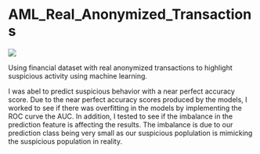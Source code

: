 # AML_Real_Anonymized_Transactions

![](http://www.bankingexchange.com/media/k2/items/cache/cbb9e8c3601b4f479a17bf72c5aad1e8_XL.jpg?t=1520279166)

Using financial dataset with real anonymized transactions to highlight suspicious activity using machine learning.

I was abel to predict suspicious behavior with a near perfect accuracy score.  Due to the near perfect accuracy scores produced by the models, I worked to see if there was overfitting in the models by implementing the ROC curve the AUC. In addition, I tested to see if the imbalance in the prediction feature is affecting the results.  The imbalance is due to our prediction class being very small as our suspicious poplulation is mimicking the suspicious population in reality.
